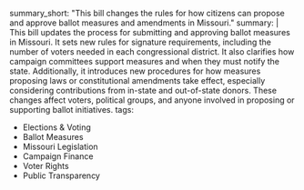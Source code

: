 summary_short: "This bill changes the rules for how citizens can propose and approve ballot measures and amendments in Missouri."
summary: |
  This bill updates the process for submitting and approving ballot measures in Missouri. It sets new rules for signature requirements, including the number of voters needed in each congressional district. It also clarifies how campaign committees support measures and when they must notify the state. Additionally, it introduces new procedures for how measures proposing laws or constitutional amendments take effect, especially considering contributions from in-state and out-of-state donors. These changes affect voters, political groups, and anyone involved in proposing or supporting ballot initiatives.
tags:
  - Elections & Voting
  - Ballot Measures
  - Missouri Legislation
  - Campaign Finance
  - Voter Rights
  - Public Transparency

